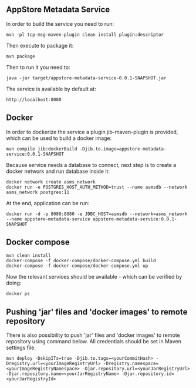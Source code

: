 AppStore Metadata Service
---

In order to build the service you need to run:

```
mvn -pl tcp-msg-maven-plugin clean install plugin:descriptor
```

Then execute to package it:

```
mvn package
```

Then to run it you need to:

```
java -jar target/appstore-metadata-service-0.0.1-SNAPSHOT.jar
```

The service is available by default at:
 
```
http://localhost:8080
```

Docker
---

In order to dockerize the service a plugin jib-maven-plugin is provided, which can be used to build a docker image:

```
mvn compile jib:dockerBuild -Djib.to.image=appstore-metadata-service:0.0.1-SNAPSHOT
```

Because service needs a database to connect, next step is to create a docker network and run database inside it: 

```
docker network create asms_network
docker run -e POSTGRES_HOST_AUTH_METHOD=trust --name asmsdb --network asms_network postgres:11
```

At the end, application can be run:

```
docker run -d -p 8080:8080 -e JDBC_HOST=asmsdb --network=asms_network --name appstore-metadata-service appstore-metadata-service:0.0.1-SNAPSHOT
```

Docker compose
---

```
mvn clean install
docker-compose -f docker-compose/docker-compose.yml build
docker-compose -f docker-compose/docker-compose.yml up
```

Now the relevant services should be available - which can be verified by doing:

```
docker ps
```

Pushing 'jar' files and 'docker images' to remote repository
---

There is also possibility to push 'jar' files and 'docker images' to remote repository using command below. All credentials should be set in Maven settings file.
```
mvn deploy -DskipITs=true -Djib.to.tags=<yourCommitHash> -Dregistry.url=<yourImageRegistryUrl> -Dregistry.namespace=<yourImageRegistryNamespace> -Djar.repository.url=<yourJarRegistryUrl> -Djar.repository.name=<yourJarRegistryName> -Djar.repository.id=<yourJarRegistryId>
```